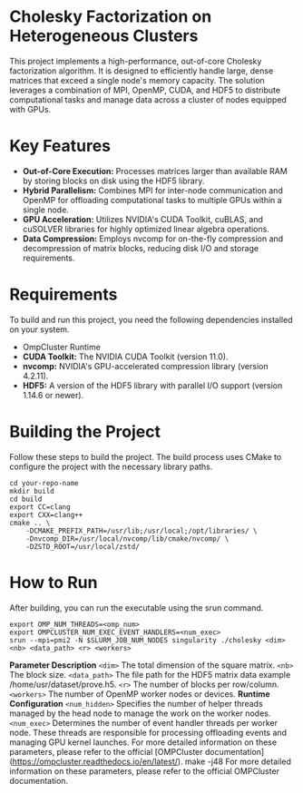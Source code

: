 # Cholesky Factorization on Heterogeneous Clusters
This project implements a high-performance, out-of-core Cholesky factorization algorithm. It is designed to efficiently handle large, dense matrices that exceed a single node's memory capacity. The solution leverages a combination of MPI, OpenMP, CUDA, and HDF5 to distribute computational tasks and manage data across a cluster of nodes equipped with GPUs.
# Key Features
* **Out-of-Core Execution:** Processes matrices larger than available RAM by storing blocks on disk using the HDF5 library.
* **Hybrid Parallelism:** Combines MPI for inter-node communication and OpenMP for offloading computational tasks to multiple GPUs within a single node.
* **GPU Acceleration:** Utilizes NVIDIA's CUDA Toolkit, cuBLAS, and cuSOLVER libraries for highly optimized linear algebra operations.
* **Data Compression:** Employs nvcomp for on-the-fly compression and decompression of matrix blocks, reducing disk I/O and storage requirements.
# Requirements
To build and run this project, you need the following dependencies installed on your system.
* OmpCluster Runtime
* **CUDA Toolkit:** The NVIDIA CUDA Toolkit (version 11.0).
* **nvcomp:** NVIDIA's GPU-accelerated compression library (version 4.2.11).
* **HDF5:** A version of the HDF5 library with parallel I/O support (version 1.14.6 or newer).
# Building the Project
Follow these steps to build the project. The build process uses CMake to configure the project with the necessary library paths.
```git clone https://github.com/your-username/your-repo-name.git
cd your-repo-name
mkdir build
cd build
export CC=clang
export CXX=clang++
cmake .. \
    -DCMAKE_PREFIX_PATH=/usr/lib;/usr/local;/opt/libraries/ \
    -Dnvcomp_DIR=/usr/local/nvcomp/lib/cmake/nvcomp/ \
    -DZSTD_ROOT=/usr/local/zstd/
```
# How to Run
After building, you can run the executable using the srun command.
``` export LIBOMP_NUM_HIDDEN_HELPER_THREADS=<num_hidden>
export OMP_NUM_THREADS=<omp_num>
export OMPCLUSTER_NUM_EXEC_EVENT_HANDLERS=<num_exec>
srun --mpi=pmi2 -N $SLURM_JOB_NUM_NODES singularity ./cholesky <dim> <nb> <data_path> <r> <workers>
```
**Parameter	Description**
`<dim>`	      The total dimension of the square matrix.
`<nb>`	      The block size.
`<data_path>` The file path for the HDF5 matrix data example /home/usr/dataset/prove.h5.
`<r>`    	    The number of blocks per row/column.
`<workers>`	  The number of OpenMP worker nodes or devices.
**Runtime Configuration**
`<num_hidden>` Specifies the number of helper threads managed by the head node to manage the work on the worker nodes.
`<num_exec>`   Determines the number of event handler threads per worker node. These threads are responsible for processing offloading events and managing GPU kernel launches.
For more detailed information on these parameters, please refer to the official [OMPCluster documentation] (https://ompcluster.readthedocs.io/en/latest/).
make -j48
For more detailed information on these parameters, please refer to the official OMPCluster documentation.
